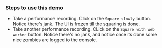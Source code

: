 ### Steps to use this demo

- Take a performance recording. Click on the `Square slowly` button. Notice there's jank. The UI is frozen till the squaring is done.
- Take another performance recording. CLick on the `Square with web worker` button. Notice there's no jank, and notice once its done some nice zombies are logged to the console.
